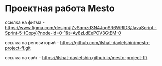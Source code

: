 # Проектная работа Mesto

ссылка на фигма - https://www.figma.com/design/jZvSqmzd3N4JoqSR6WRlD3/JavaScript.-Sprint-5-(Copy)?node-id=0-1&t=Ay8zLdEePOV3GtEM-0

ссылка на репозиторий - https://github.com/ilshat-davletshin/mesto-project-ff.git

ссылка на сайт - https://ilshat-davletshin.github.io/mesto-project-ff/
